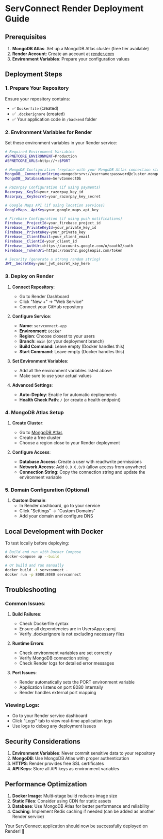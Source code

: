# ServConnect Render Deployment Guide

## Prerequisites
1. **MongoDB Atlas**: Set up a MongoDB Atlas cluster (free tier available)
2. **Render Account**: Create an account at [render.com](https://render.com)
3. **Environment Variables**: Prepare your configuration values

## Deployment Steps

### 1. Prepare Your Repository
Ensure your repository contains:
- ✅ `Dockerfile` (created)
- ✅ `.dockerignore` (created)
- ✅ Your application code in `/backend` folder

### 2. Environment Variables for Render
Set these environment variables in your Render service:

```bash
# Required Environment Variables
ASPNETCORE_ENVIRONMENT=Production
ASPNETCORE_URLS=http://+:$PORT

# MongoDB Configuration (replace with your MongoDB Atlas connection string)
MongoDB__ConnectionString=mongodb+srv://username:password@cluster.mongodb.net/ServConnectDb?retryWrites=true&w=majority
MongoDB__DatabaseName=ServConnectDb

# Razorpay Configuration (if using payments)
Razorpay__KeyId=your_razorpay_key_id
Razorpay__KeySecret=your_razorpay_key_secret

# Google Maps API (if using location services)
GoogleMaps__ApiKey=your_google_maps_api_key

# Firebase Configuration (if using push notifications)
Firebase__ProjectId=your_firebase_project_id
Firebase__PrivateKeyId=your_private_key_id
Firebase__PrivateKey=your_private_key
Firebase__ClientEmail=your_client_email
Firebase__ClientId=your_client_id
Firebase__AuthUri=https://accounts.google.com/o/oauth2/auth
Firebase__TokenUri=https://oauth2.googleapis.com/token

# Security (generate a strong random string)
JWT__SecretKey=your_jwt_secret_key_here
```

### 3. Deploy on Render

1. **Connect Repository**:
   - Go to Render Dashboard
   - Click "New +" → "Web Service"
   - Connect your GitHub repository

2. **Configure Service**:
   - **Name**: `servconnect-app`
   - **Environment**: `Docker`
   - **Region**: Choose closest to your users
   - **Branch**: `main` (or your deployment branch)
   - **Build Command**: Leave empty (Docker handles this)
   - **Start Command**: Leave empty (Docker handles this)

3. **Set Environment Variables**:
   - Add all the environment variables listed above
   - Make sure to use your actual values

4. **Advanced Settings**:
   - **Auto-Deploy**: Enable for automatic deployments
   - **Health Check Path**: `/` (or create a health endpoint)

### 4. MongoDB Atlas Setup

1. **Create Cluster**:
   - Go to [MongoDB Atlas](https://cloud.mongodb.com)
   - Create a free cluster
   - Choose a region close to your Render deployment

2. **Configure Access**:
   - **Database Access**: Create a user with read/write permissions
   - **Network Access**: Add `0.0.0.0/0` (allow access from anywhere)
   - **Connection String**: Copy the connection string and update the environment variable

### 5. Domain Configuration (Optional)

1. **Custom Domain**:
   - In Render dashboard, go to your service
   - Click "Settings" → "Custom Domains"
   - Add your domain and configure DNS

## Local Development with Docker

To test locally before deploying:

```bash
# Build and run with Docker Compose
docker-compose up --build

# Or build and run manually
docker build -t servconnect .
docker run -p 8080:8080 servconnect
```

## Troubleshooting

### Common Issues:

1. **Build Failures**:
   - Check Dockerfile syntax
   - Ensure all dependencies are in UsersApp.csproj
   - Verify .dockerignore is not excluding necessary files

2. **Runtime Errors**:
   - Check environment variables are set correctly
   - Verify MongoDB connection string
   - Check Render logs for detailed error messages

3. **Port Issues**:
   - Render automatically sets the PORT environment variable
   - Application listens on port 8080 internally
   - Render handles external port mapping

### Viewing Logs:
- Go to your Render service dashboard
- Click "Logs" tab to view real-time application logs
- Use logs to debug any deployment issues

## Security Considerations

1. **Environment Variables**: Never commit sensitive data to your repository
2. **MongoDB**: Use MongoDB Atlas with proper authentication
3. **HTTPS**: Render provides free SSL certificates
4. **API Keys**: Store all API keys as environment variables

## Performance Optimization

1. **Docker Image**: Multi-stage build reduces image size
2. **Static Files**: Consider using CDN for static assets
3. **Database**: Use MongoDB Atlas for better performance and reliability
4. **Caching**: Implement Redis caching if needed (can be added as another Render service)

Your ServConnect application should now be successfully deployed on Render! 🚀
